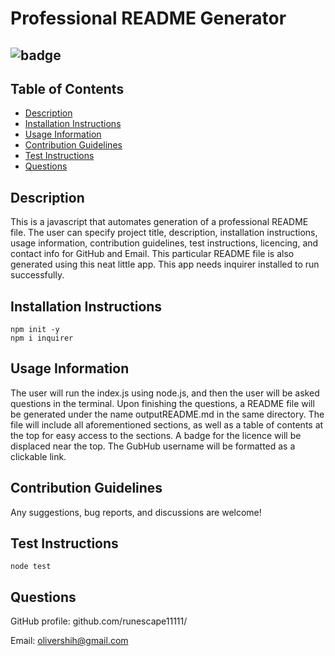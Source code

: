 # Professional README Generator
## ![badge](https://img.shields.io/static/v1?label=Licence&message=MIT&color=blue&style=plastic)
## Table of Contents
- [Description](#Description)
- [Installation Instructions](#Installation-Instructions)
- [Usage Information](#Usage-Information)
- [Contribution Guidelines](#Contribution-Guidelines)
- [Test Instructions](#Test-Instructions)
- [Questions](#Questions)
## Description
This is a javascript that automates generation of a professional README file. The user can specify project title, description, installation instructions, usage information, contribution guidelines, test instructions, licencing, and contact info for GitHub and Email. This particular README file is also generated using this neat little app. This app needs inquirer installed to run successfully.
## Installation Instructions
```
npm init -y
npm i inquirer
```
## Usage Information
The user will run the index.js using node.js, and then the user will be asked questions in the terminal. Upon finishing the questions, a README file will be generated under the name outputREADME.md in the same directory. The file will include all aforementioned sections, as well as a table of contents at the top for easy access to the sections. A badge for the licence will be displaced near the top. The GubHub username will be formatted as a clickable link.
## Contribution Guidelines
Any suggestions, bug reports, and discussions are welcome!
## Test Instructions
```
node test
```
## Questions
GitHub profile: github.com/runescape11111/

Email: olivershih@gmail.com
